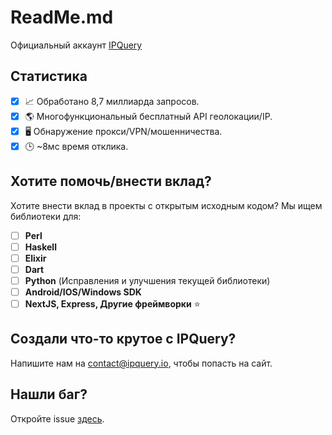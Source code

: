 # ReadMe.md
Официальный аккаунт [IPQuery](https://ipquery.io)

## Статистика
- [X] 📈 Обработано 8,7 миллиарда запросов.
- [X] 🌎 Многофункциональный бесплатный API геолокации/IP.
- [X] 🖥️ Обнаружение прокси/VPN/мошенничества.
- [X] 🕒 ~8мс время отклика.

## Хотите помочь/внести вклад?
Хотите внести вклад в проекты с открытым исходным кодом? Мы ищем библиотеки для:
- [ ] **Perl**
- [ ] **Haskell**
- [ ] **Elixir**
- [ ] **Dart**
- [ ] **Python** (Исправления и улучшения текущей библиотеки)
- [ ] **Android/IOS/Windows SDK** 
- [ ] **NextJS, Express, Другие фреймворки** ⭐

## Создали что-то крутое с IPQuery?
Напишите нам на contact@ipquery.io, чтобы попасть на сайт.

## Нашли баг?
Откройте issue [здесь](https://github.com/ipqwery/Bugs).
